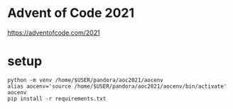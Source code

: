 # Advent of Code 2021
https://adventofcode.com/2021

# setup
```
python -m venv /home/$USER/pandora/aoc2021/aocenv
alias aocenv='source /home/$USER/pandora/aoc2021/aocenv/bin/activate'
aocenv
pip install -r requirements.txt
```
